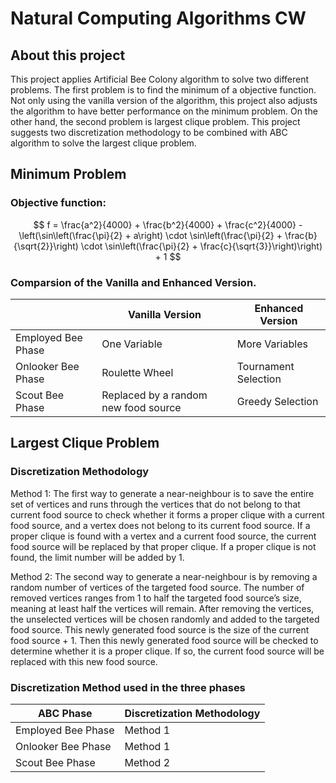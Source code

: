 # Natural Computing Algorithms CW


## About this project
This project applies Artificial Bee Colony algorithm to solve two different problems. The first problem is to find the minimum of a objective function. Not only using the vanilla version of the algorithm, this project also adjusts the algorithm to have better performance on the minimum problem. On the other hand, the second problem is largest clique problem. This project suggests two discretization methodology to be combined with ABC algorithm to solve the largest clique problem. 

## Minimum Problem

### Objective function: 
$$
f = \frac{a^2}{4000} + \frac{b^2}{4000} + \frac{c^2}{4000} - \left(\sin\left(\frac{\pi}{2} + a\right) \cdot \sin\left(\frac{\pi}{2} + \frac{b}{\sqrt{2}}\right) \cdot \sin\left(\frac{\pi}{2} + \frac{c}{\sqrt{3}}\right)\right) + 1
$$

### Comparsion of the Vanilla and Enhanced Version. 
|  | Vanilla Version | Enhanced Version |
|----------|----------|----------|
| Employed Bee Phase | One Variable | More Variables |
| Onlooker Bee Phase | Roulette Wheel | Tournament Selection |
| Scout Bee Phase | Replaced by a random new food source | Greedy Selection |


## Largest Clique Problem
### Discretization Methodology
Method 1: The first way to generate a near-neighbour is to save the entire set of vertices and runs through the vertices that do not belong to that current food source to check whether it forms a proper clique with a current food source, and a vertex does not belong to its current food source. If a proper clique is found with a vertex and a current food source, the current food source will be replaced by that proper clique. If a proper clique is not found, the limit number will be added by 1. 

Method 2: The second way to generate a near-neighbour is by removing a random number of vertices of the targeted food source. The number of removed vertices ranges from 1 to half the targeted food source’s size, meaning at least half the vertices will remain. After removing the vertices, the unselected vertices will be chosen randomly and added to the targeted food source. This newly generated food source is the size of the current food source + 1. Then this newly generated food source will be checked to determine whether it is a proper clique. If so, the current food source will be replaced with this new food source. 


### Discretization Method used in the three phases
| ABC Phase | Discretization Methodology | 
|----------|----------|
| Employed Bee Phase | Method 1 |
| Onlooker Bee Phase | Method 1 | 
| Scout Bee Phase | Method 2 | 
